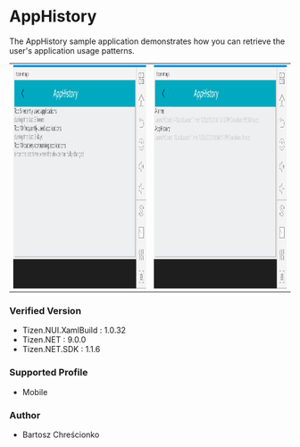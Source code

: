 # AppHistory

The AppHistory sample application demonstrates how you can retrieve the user's application usage patterns.

<table>
<tr>
<td>
<center><img src='./Screenshots/Tizen/AppHistory.Tizen.Mobile1.png' height=400></center>
</td>
<td>
<center><img src='./Screenshots/Tizen/AppHistory.Tizen.Mobile2.png' height=400></center>
</td>
</tr>
</table>


### Verified Version
* Tizen.NUI.XamlBuild : 1.0.32
* Tizen.NET : 9.0.0
* Tizen.NET.SDK : 1.1.6


### Supported Profile
* Mobile


### Author
* Bartosz Chreścionko
